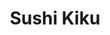 ---
layout: place
title: "Sushi Kiku"
permalink: /georgia/atlanta/sushi-kiku.html
stateAbbr: GA
stateName: Georgia
cityName: Atlanta
seo:
  name: "Sushi Kiku"
  type: Restaurant
  links: https://www.sushikikuatlanta.com/
description: "Informal eatery presenting Japanese entrees & sushi rolls, plus tempura cheesecake for dessert. Sushi Kiku serves delicious sushi in Atlanta, Georgia. Try fresh Japanese dishes for a great dining experience. Available for takeout, delivery, lunch, and dinner."
place_id: ChIJMfxHNeIF9YgRwtPLtRoN47I
photos:
  - name: >-
      places/ChIJMfxHNeIF9YgRwtPLtRoN47I/photos/AeeoHcImaSpHBQYhKg4vS79kglemLzhIVLZ8VBoDgDCwXJjnh6y90ssIGhXdAdGUhnN0NaPyeO3M0qZibOTMd2qCTyTd-__ccgn1bc2-X7jPt2dKSIRVVL-2SuvejJk7gbRuZM0Ds8oSm-WN1at9DjPCld2KXDEjkTWFEM6X81GboTMJ4FIlpqOTTTYJdKG4Io9cmfqkQGYcyowbfnPlPGRR6TPZxOOXHeDkoMbDfGXLPsJSjIhyhrlGcLky5lKjOiUzgefckhOp7wun2dcEBcTaLML2RIzGiSlWw6FaOUOdvlf7zqEJsWW6z-2sSD5OypSwEWqr9uCQyv_S7gcqDNOB4qErohlQ7LqCmXxvYfXyd9PO9fe2-gScrf3VS1qeYChjDSpDuT4GbixernnEAz5JdHJtkAOTE1BdVkFAiRdOKUVGSA
    widthPx: 4000
    heightPx: 2252
    authorAttributions:
      - displayName: Lee Lee Williams
        uri: https://maps.google.com/maps/contrib/110028932608900272559
        photoUri: >-
          https://lh3.googleusercontent.com/a/ACg8ocIcX1DId8j-hX-pxfuCgWvkYHqj3FiSnJ80Or7WCuspMFUYoQ=s100-p-k-no-mo
    flagContentUri: >-
      https://www.google.com/local/imagery/report/?cb_client=maps_api_places.places_api&image_key=!1e10!2sCIHM0ogKEICAgIDrmvOiQA&hl=en-US
    googleMapsUri: >-
      https://www.google.com/maps/place//data=!3m4!1e2!3m2!1sCIHM0ogKEICAgIDrmvOiQA!2e10!4m2!3m1!1s0x88f505e23547fc31:0xb2e30d1ab5cbd3c2
  - name: >-
      places/ChIJMfxHNeIF9YgRwtPLtRoN47I/photos/AeeoHcLSyx7gz6rBfZaG9CQ2jml3yRs8DuZFN0tN_hVNVEDEAmMZh7PTs-in6K1Jdypz-BfyfZg-UmaHjpH18KVdmWO1dg85Yy_brt6dSDHf02hdh7ggX28n5-WVUxXcEyn8fzksKfgnUl9yY8HjYK1q8M4Vzwl6LDkiTVcIOdOBC0Kk_M3rvCMctc0uKxeAj9fkESSuVXCoShsHmJ0BAZzkVa3cY5oGAAvFlf6DBbqGxR7lwIJkgvi9z1EsxdGwYKlIwl3Cn--7bOh0CxrXAlBt8D9xuUj7z4NiRP-4k72umdq83lwrEFR1-wx_C1JfVKkTcvT23AGBfa7OzeKFuDUPWIUEvdkGXOikeN6AK_CS9kgaUtjokrCLahim0aF6kBBHUQ2q7BuHhAjXCvHYdmViQ1zLvubXsyFZB1hjWFLaiQoaTi67lvdHBeaMrynkfw
    widthPx: 4000
    heightPx: 2252
    authorAttributions:
      - displayName: Jana Viochnova
        uri: https://maps.google.com/maps/contrib/117000551736551810087
        photoUri: >-
          https://lh3.googleusercontent.com/a-/ALV-UjWDk2uHYzCfrpVC-CqovK9Y6vcqtSR0zoUKSFewqiFLuaMCLnXe=s100-p-k-no-mo
    flagContentUri: >-
      https://www.google.com/local/imagery/report/?cb_client=maps_api_places.places_api&image_key=!1e10!2sCIABIhADyddmqRKB_mevtgcAACVL&hl=en-US
    googleMapsUri: >-
      https://www.google.com/maps/place//data=!3m4!1e2!3m2!1sCIABIhADyddmqRKB_mevtgcAACVL!2e10!4m2!3m1!1s0x88f505e23547fc31:0xb2e30d1ab5cbd3c2
  - name: >-
      places/ChIJMfxHNeIF9YgRwtPLtRoN47I/photos/AeeoHcI9Wvu4LA-HN7x0HNg-jUC8mgv4k1wp_xnbnghYUI2NFGK2RTFw6Z-_qOw-KJByBEGe7aT0iu6BJcjVq6HahXE5BbxkB8u-JCaDVIfjuCHr83CGX5ImrydejNyDO3cnaI41lO88W0snfaWoWoDbIA6OmKwDdW3Ej7PD_iObk43xgOAeGUqYjYaEZQ5hlL75XuydqGOk-vbAD5Dbzbk-nKV0ZZnvsyHmMthHvzLkVHCKtbqbWivqTyNRBQkMBDwc-Qw0TEzdETkSmic3_z1IDfvurVOtwGrWflDTwy_N3TA1zDEx1DjoWO5Btb0kYc2FxYazHbfL9OZ5oGNrBXFX59llOUypIRL-q9ygHg3GJlpxu0Vt2oqCtFkqp2B1ITc5LHEEBAe0bfLwxiuCXeoYQNENRLFuwYhBIDVuLaedH2M
    widthPx: 1290
    heightPx: 1069
    authorAttributions:
      - displayName: S B
        uri: https://maps.google.com/maps/contrib/115982411911410632514
        photoUri: >-
          https://lh3.googleusercontent.com/a-/ALV-UjXVqvB5-giDaE_b9XEdr9kCP1cD8leBAwhlB-fL5Y7ef8uJuSfhfA=s100-p-k-no-mo
    flagContentUri: >-
      https://www.google.com/local/imagery/report/?cb_client=maps_api_places.places_api&image_key=!1e10!2sCIHM0ogKEICAgIDT4JLqHg&hl=en-US
    googleMapsUri: >-
      https://www.google.com/maps/place//data=!3m4!1e2!3m2!1sCIHM0ogKEICAgIDT4JLqHg!2e10!4m2!3m1!1s0x88f505e23547fc31:0xb2e30d1ab5cbd3c2
  - name: >-
      places/ChIJMfxHNeIF9YgRwtPLtRoN47I/photos/AeeoHcIMSwKP12kZlCWIRgDPuAbSOnHHnA-yOuNZqCK_RIzyovZJgrYJP2tdSNywSAj2G8F0yo7BtdoqLz0n5ZkAjxzgAqMhE7idTUTiEMFe-FZs1SL-R7DjyooDpaqBzKnJggwksNVE85cefMWdbmbxhCbgDU0Kd-SH5xE3YWp8Qlo-Wnv_GucakvsubuwB6ywm0cl7_-qSArP2CWVpYRWFrlvfgcj2kg6g4Ryv95sUMlcnha6kS44hLjOaSTta4X6kvwlGVxcoY1XyNVlpfl0kBtegV_6j5iFSnwsrQYjXRcJ1SIpWtst5IX2hmL4jWV7zuEmdASQWNaaB_33aNQEnj1fTtyKeq9165qXS3W4smY1Ld5NPrGsWjsj5BUfMvozJpWjnwAl5yuX4CLY5pddHd9Z_7CF4kRDgPVvT9vaOeQZlL5a4
    widthPx: 1514
    heightPx: 1021
    authorAttributions:
      - displayName: S B
        uri: https://maps.google.com/maps/contrib/115982411911410632514
        photoUri: >-
          https://lh3.googleusercontent.com/a-/ALV-UjXVqvB5-giDaE_b9XEdr9kCP1cD8leBAwhlB-fL5Y7ef8uJuSfhfA=s100-p-k-no-mo
    flagContentUri: >-
      https://www.google.com/local/imagery/report/?cb_client=maps_api_places.places_api&image_key=!1e10!2sCIHM0ogKEICAgIDT4JLq7gE&hl=en-US
    googleMapsUri: >-
      https://www.google.com/maps/place//data=!3m4!1e2!3m2!1sCIHM0ogKEICAgIDT4JLq7gE!2e10!4m2!3m1!1s0x88f505e23547fc31:0xb2e30d1ab5cbd3c2
  - name: >-
      places/ChIJMfxHNeIF9YgRwtPLtRoN47I/photos/AeeoHcI2-soxZ4L79SEXx9IJ1zsBHykstMQxrdKCFis6XVtAmcqdlQfNiJmpiE0CzFNiuZx4ijXleRmJPR_2exSplhlMQxjcSGg6DWzO_2En3cJBDSVYaNnNw3dZvCs3UutqmBXq3n_x15Gf0A2nWtN7eyOtiSh78rluzdAYrWUXBeYU79KVk0h9goaP-tnoNFYTGpkeP0fuTryK3ynZoDW_HgPocl4itOeKifcuMmkbCfgD72rUH-ji0rO9D3gLlb9fTW80Lb66qvyz8rMnmLkdflZ4FMGuMZ43tpPXlsWMDd1e7LvOSsC7LNvduKigbYWBaTVxk1Sd6pz0hpRxy_okKKf4RdQ_r1FR1bJzKuRtEp7ImtcJy2gVSoCs9h0DV_BpOJkzEOR-drZd69kOavMeYbxtVdMRabHZz77E9TPCQ0lVXyQMw_pdxd1LNzOHDw
    widthPx: 2268
    heightPx: 4032
    authorAttributions:
      - displayName: Kevin Woods
        uri: https://maps.google.com/maps/contrib/115709906678412343230
        photoUri: >-
          https://lh3.googleusercontent.com/a-/ALV-UjUOW_O7q1lvmcMznC15WC8helX10tiSFHf52w-kCQPgxgCg0W9x=s100-p-k-no-mo
    flagContentUri: >-
      https://www.google.com/local/imagery/report/?cb_client=maps_api_places.places_api&image_key=!1e10!2sCIABIhAA3ilWHiVegGgEQksABAuY&hl=en-US
    googleMapsUri: >-
      https://www.google.com/maps/place//data=!3m4!1e2!3m2!1sCIABIhAA3ilWHiVegGgEQksABAuY!2e10!4m2!3m1!1s0x88f505e23547fc31:0xb2e30d1ab5cbd3c2
  - name: >-
      places/ChIJMfxHNeIF9YgRwtPLtRoN47I/photos/AeeoHcIHOt0PdB0qQS78MleyJQseDFwdLQCdWWaxa1yLIoRQcodW5AjKb0VlKjD-D0gjxHiiHe7xbsPTKQ38M7ZqZ53P9GIiK8RX2AlNWksFW0J_DP0ght_bDIJeND8mobD2wOPJEPIQN7CpCA3mTTpHosL3p9Aw2EZjRtQ6P61rDHpu5fSTvZ7Ow_QLN7SOOsZkAUVZMR5RHh9BbuLHb6GfzbeNTsDeZM5eXkXORTOyvYo0xJYM8p_ifRYOL-O8-mNAxxaPbA7ZVU4g0fU4DCmDrv4GLi3ttBM4vT0IHWA2l_K1c6jogXupJUjp59qbzQtalM8Or7zS4vSIX7UPkB7gBPL51TmuEslwdr4lFz3CQUH9_awCDAtIOaCjP-1OWPuVeOaV8V1hWDsSsYKGcGs_MzU8GkTvbNSirE8gnQQT08_S8w
    widthPx: 3000
    heightPx: 4000
    authorAttributions:
      - displayName: Crystal Telesford
        uri: https://maps.google.com/maps/contrib/110511459790075330068
        photoUri: >-
          https://lh3.googleusercontent.com/a-/ALV-UjUEvbrqpHCf8R3l48TEMMfquOT8M4NrNjDDA18uwlK3ydFxFoMTlg=s100-p-k-no-mo
    flagContentUri: >-
      https://www.google.com/local/imagery/report/?cb_client=maps_api_places.places_api&image_key=!1e10!2sCIHM0ogKEICAgICZj4eVRA&hl=en-US
    googleMapsUri: >-
      https://www.google.com/maps/place//data=!3m4!1e2!3m2!1sCIHM0ogKEICAgICZj4eVRA!2e10!4m2!3m1!1s0x88f505e23547fc31:0xb2e30d1ab5cbd3c2
  - name: >-
      places/ChIJMfxHNeIF9YgRwtPLtRoN47I/photos/AeeoHcLvkmBRYlqWy0WZAKA3IsZCpNgqD_mdPn1dMTk-sd0cm-I0GcHGgCE-peUxGDQ3KiKvBpPUFXTwq8gDhwdbZrbPfx27EkAjMMfwYWV7vUWyIlIa6EzmPQyDKkZiAJ0rV17xXlU5yR-LvkEuLYCbQyzA7x71vPHtjXO14MveWP-2TszoEBPl9C1wLqdyBuKcusszpdH3TOlA090wH_vOuoudZt3IyxXBJLxR-Z8mnOs6jF9WahkfNrzjveNaqh8UnL_oUmicLnpkbpt-MtPDn0mHC0tpDT8inj9xx4YG4XfvKTlmyXWIJxEe3XKaWHNo01vx5YRvJQDiQCVTOB_NdNAg5-M5SItdRoldv5Q4WfHGkO1iYNCcvu_L-wV2EF71QqX7QN7nheggmx2gV6T6mkiPddGL-YOJn5qj6Kt6tUXswQ
    widthPx: 4032
    heightPx: 3024
    authorAttributions:
      - displayName: Melissa Kim
        uri: https://maps.google.com/maps/contrib/111317788344680856767
        photoUri: >-
          https://lh3.googleusercontent.com/a-/ALV-UjXWLGBewnk_hrUzNCY4T_Qrcu8gbTaN40uW_dEX4_JY_nV1mQ8G=s100-p-k-no-mo
    flagContentUri: >-
      https://www.google.com/local/imagery/report/?cb_client=maps_api_places.places_api&image_key=!1e10!2sCIHM0ogKEICAgICMpqv7Bg&hl=en-US
    googleMapsUri: >-
      https://www.google.com/maps/place//data=!3m4!1e2!3m2!1sCIHM0ogKEICAgICMpqv7Bg!2e10!4m2!3m1!1s0x88f505e23547fc31:0xb2e30d1ab5cbd3c2
  - name: >-
      places/ChIJMfxHNeIF9YgRwtPLtRoN47I/photos/AeeoHcIDPfRotYiTeWK1ipQGTnE44sh4laqVOnkMq4g4hKTZ3G6h3U9MDc0Hdyqg2MoN2_ROrhIgMkqZhQuXZeXp8s-yyFJr9zi4u16peqD-_s5Cy2PkwbuKs2A55ykx5uGvjL-a1ie7mYR_gLL-l9SSTAkkAybgMkEEjM1K8cKRH7KGlBqb4nC1N94hzgZMIFAHcrcRJoWELpq1_65xY7syoUMv81NgmuUutWtydtk36hliwt8fT-BpBJf1xUUROkAUJzw28TFWC8DGn9jHI6yzd35gWaPUDLTXpfnEFaQtLQ879vbMVvJxfn2eXUKjqtnbam9g-0KpMzbuqr5wuZTVn-qpfgiCONl4y9wlNw4OiTeue6SN5HGw3DziE_UGhdotXYVlUzJQVH0aWF0JrqUHwbdrCbO3xYymMi3RIZrcASme_A
    widthPx: 3000
    heightPx: 4000
    authorAttributions:
      - displayName: Trang T.
        uri: https://maps.google.com/maps/contrib/105427771826657887552
        photoUri: >-
          https://lh3.googleusercontent.com/a-/ALV-UjXgIc-Hvwe3gRW4x9hCbvdBAmyiqry4texVqLa7Sh9rxjfkaeT3tg=s100-p-k-no-mo
    flagContentUri: >-
      https://www.google.com/local/imagery/report/?cb_client=maps_api_places.places_api&image_key=!1e10!2sCIHM0ogKEICAgIDdjcuIMg&hl=en-US
    googleMapsUri: >-
      https://www.google.com/maps/place//data=!3m4!1e2!3m2!1sCIHM0ogKEICAgIDdjcuIMg!2e10!4m2!3m1!1s0x88f505e23547fc31:0xb2e30d1ab5cbd3c2
  - name: >-
      places/ChIJMfxHNeIF9YgRwtPLtRoN47I/photos/AeeoHcJXuh7rIPenCdA-TlzoDMCtvArgG8xzfbexyICSoVq-Iwn595zgXLKqQ7DEPvvSrRCzCZPTMofb7poUL9m3cIQkP-KDwcZRutE5rBpD3lJkIlZSxCBViIogvLZcU0xhUZTEkKorEjl0aN75vZeNIxRa6I0FbA9eBrZQsJG1nWSFp1AbLQXQLA45w7ISWlaSmM5MVFbDqDRob2Eoh0E41qTfCRQqUAP50KVDp_VDLP3Y1PRjL2GUl5dRG2SydSC6sE4a4zI7SuI9rxf5trAVIMvD1aWdFCquC2AME52kaHaqeyV3xmB2kGs79dpZUCgMTV9J5VW_KsAqcKNcVhu7PHWbQe015Ii5FfnyaA1MjPUucEa5uVkKg8jwA1E4hS4cOa3rNmzxjcc3AwqQhLHziPN1HooNH4CnZZpI8e3PEtDelE_n
    widthPx: 2160
    heightPx: 2160
    authorAttributions:
      - displayName: Nita LaNee'
        uri: https://maps.google.com/maps/contrib/100789618389979312378
        photoUri: >-
          https://lh3.googleusercontent.com/a-/ALV-UjVBFJtKZalCQj7fD_RsV3zHjq9BRAoRGS_q4afCl7t0rT73wp9tzg=s100-p-k-no-mo
    flagContentUri: >-
      https://www.google.com/local/imagery/report/?cb_client=maps_api_places.places_api&image_key=!1e10!2sCIHM0ogKEICAgIDU363HyAE&hl=en-US
    googleMapsUri: >-
      https://www.google.com/maps/place//data=!3m4!1e2!3m2!1sCIHM0ogKEICAgIDU363HyAE!2e10!4m2!3m1!1s0x88f505e23547fc31:0xb2e30d1ab5cbd3c2
  - name: >-
      places/ChIJMfxHNeIF9YgRwtPLtRoN47I/photos/AeeoHcKtgi9p9kjM-zkaqJQT9NSY9hJP7nhOngoprIWELEm3SVYtalapah_9IHPUtO9IUlwsEdvGIadybF9157oObQ_n9hFgzN3jrtHcnvZLKVRHRkeLVmlUJM08rq28PpcKIxMxDulSupaw13hYIOMEfubSOx0J24-wK40mT-zSGybYCwvaDu8slQbwlON4xRz7Ve_3cA_z8ZOOzOU-3DfSGP1b9B6QZfIKBokfsW4NRj6a1C8ieyt_jj2JkZHwMxeqB28amIRpkAsV4xK4eq8BZJ8ra9hu3izw8pzVQlJ79Wmt8UEr0zIUpLzhDmzKGK4eiOuPHTs8orIgmgEdQ0_eB5iJ0h8ErrGKiXX0FbvNhF0po-WrHROEpYhsRXbtn5uk-GJ3d2IIAais3yl1yUyEIOO11velif1fboOdMg8z02RIrg
    widthPx: 4032
    heightPx: 2268
    authorAttributions:
      - displayName: Kevin Woods
        uri: https://maps.google.com/maps/contrib/115709906678412343230
        photoUri: >-
          https://lh3.googleusercontent.com/a-/ALV-UjUOW_O7q1lvmcMznC15WC8helX10tiSFHf52w-kCQPgxgCg0W9x=s100-p-k-no-mo
    flagContentUri: >-
      https://www.google.com/local/imagery/report/?cb_client=maps_api_places.places_api&image_key=!1e10!2sCIHM0ogKEICAgIC3-5mxaA&hl=en-US
    googleMapsUri: >-
      https://www.google.com/maps/place//data=!3m4!1e2!3m2!1sCIHM0ogKEICAgIC3-5mxaA!2e10!4m2!3m1!1s0x88f505e23547fc31:0xb2e30d1ab5cbd3c2
address: 2770 Lenox Rd NE, Atlanta, GA 30324, USA
street: 2770 Lenox Rd NE
city: Atlanta
state: GA
zip: '30324'
country: USA
neighborhood: Buckhead
latitude: '33.831007'
longitude: '-84.356819'
accessibility_options:
  wheelchairAccessibleParking: true
  wheelchairAccessibleEntrance: true
  wheelchairAccessibleRestroom: true
  wheelchairAccessibleSeating: true
business_status: OPERATIONAL
name: Sushi Kiku
google_maps_links:
  directionsUri: >-
    https://www.google.com/maps/dir//''/data=!4m7!4m6!1m1!4e2!1m2!1m1!1s0x88f505e23547fc31:0xb2e30d1ab5cbd3c2!3e0
  placeUri: https://maps.google.com/?cid=12890160966834836418
  writeAReviewUri: >-
    https://www.google.com/maps/place//data=!4m3!3m2!1s0x88f505e23547fc31:0xb2e30d1ab5cbd3c2!12e1
  reviewsUri: >-
    https://www.google.com/maps/place//data=!4m4!3m3!1s0x88f505e23547fc31:0xb2e30d1ab5cbd3c2!9m1!1b1
  photosUri: >-
    https://www.google.com/maps/place//data=!4m3!3m2!1s0x88f505e23547fc31:0xb2e30d1ab5cbd3c2!10e5
primary_type: Sushi Restaurant
opening_hours:
  regular: null
  current: null
secondary_opening_hours:
  regular:
    weekdayDescriptions: null
    type: null
  current:
    weekdayDescriptions: null
    type: null
phone: (404) 467-4544
price_level: PRICE_LEVEL_MODERATE
price_range: $20 &ndash; $30
rating: '4.4'
rating_count: 0
website: https://www.sushikikuatlanta.com/
reviews:
  - name: >-
      places/ChIJMfxHNeIF9YgRwtPLtRoN47I/reviews/ChdDSUhNMG9nS0VJQ0FnTURnNE03amdnRRAB
    relativePublishTimeDescription: a month ago
    rating: 5
    text:
      text: >-
        I love this restaurant! it’s my go to ATL sushi spot! if you’re looking
        for a lowkey, great quality sushi place this is it. their sushi rolls
        are comparable to fancy sushi restaurants and every roll I’ve ordered
        has exceeded my expectations. also did I mention you can customize your
        rolls? I’ve gotten everything from the miso soup to chirashi don which
        leaves me wanting to come back every time. My boyfriend loves their
        fried calamari so we get that often as well. Salmon nigiri is fire!
        prices are amaazing love you guys every person working here is so
        incredible too.
      languageCode: en
    originalText:
      text: >-
        I love this restaurant! it’s my go to ATL sushi spot! if you’re looking
        for a lowkey, great quality sushi place this is it. their sushi rolls
        are comparable to fancy sushi restaurants and every roll I’ve ordered
        has exceeded my expectations. also did I mention you can customize your
        rolls? I’ve gotten everything from the miso soup to chirashi don which
        leaves me wanting to come back every time. My boyfriend loves their
        fried calamari so we get that often as well. Salmon nigiri is fire!
        prices are amaazing love you guys every person working here is so
        incredible too.
      languageCode: en
    authorAttribution:
      displayName: Tulip Pansak
      uri: https://www.google.com/maps/contrib/108934946984202361217/reviews
      photoUri: >-
        https://lh3.googleusercontent.com/a-/ALV-UjWQYBwqQ9fN_MgzrdlHTyg7EM7m01jSbdx_MuI_ODzXZlvTWQPf3Q=s128-c0x00000000-cc-rp-mo-ba3
    publishTime: '2025-02-22T00:54:22.879309Z'
    flagContentUri: >-
      https://www.google.com/local/review/rap/report?postId=ChdDSUhNMG9nS0VJQ0FnTURnNE03amdnRRAB&d=17924085&t=1
    googleMapsUri: >-
      https://www.google.com/maps/reviews/data=!4m6!14m5!1m4!2m3!1sChdDSUhNMG9nS0VJQ0FnTURnNE03amdnRRAB!2m1!1s0x88f505e23547fc31:0xb2e30d1ab5cbd3c2
  - name: >-
      places/ChIJMfxHNeIF9YgRwtPLtRoN47I/reviews/ChZDSUhNMG9nS0VJQ0FnSURueFp5SUFREAE
    relativePublishTimeDescription: 6 months ago
    rating: 3
    text:
      text: >-
        I understand that great sushi is likely hard to come by in a landlocked
        city like Atlanta, and the food here is decent, but I don't appreciate
        the deceptive pricing.


        All the sushi is listed at fifty percent off, and that clearly draws a
        crowd, but since the list price is so far above market rate, it
        basically offsets any discount the customer may have enjoyed. They don't
        even list prices on their paper menu, which seems dishonest. Instead you
        scan a QR code menu, which will give you prices, but only some of the
        pictures load, so you don't really know what you're getting.


        The food itself is pretty good. The miso soup comes with fresh
        mushrooms, which is a nice touch, and the ginger salad dressing is fresh
        and tangy.


        The sushi is fresh but don't expect any frills on the regular roll...
        The best bang for your buck is probably the Rainbow Roll, although it
        also seems like pains have been taken to conceal the price of it.


        Eel roll is a little more oily than I'm used to, which made it difficult
        to taste the other fresh fish I ordered.


        The staff is very friendly, but the vibe here is... Strange. The music
        is a bizarre mix of country music and top 40 hits. Could benefit from
        some simple strings and a running fountain or something.
      languageCode: en
    originalText:
      text: >-
        I understand that great sushi is likely hard to come by in a landlocked
        city like Atlanta, and the food here is decent, but I don't appreciate
        the deceptive pricing.


        All the sushi is listed at fifty percent off, and that clearly draws a
        crowd, but since the list price is so far above market rate, it
        basically offsets any discount the customer may have enjoyed. They don't
        even list prices on their paper menu, which seems dishonest. Instead you
        scan a QR code menu, which will give you prices, but only some of the
        pictures load, so you don't really know what you're getting.


        The food itself is pretty good. The miso soup comes with fresh
        mushrooms, which is a nice touch, and the ginger salad dressing is fresh
        and tangy.


        The sushi is fresh but don't expect any frills on the regular roll...
        The best bang for your buck is probably the Rainbow Roll, although it
        also seems like pains have been taken to conceal the price of it.


        Eel roll is a little more oily than I'm used to, which made it difficult
        to taste the other fresh fish I ordered.


        The staff is very friendly, but the vibe here is... Strange. The music
        is a bizarre mix of country music and top 40 hits. Could benefit from
        some simple strings and a running fountain or something.
      languageCode: en
    authorAttribution:
      displayName: Adam Crain
      uri: https://www.google.com/maps/contrib/117224246405418887841/reviews
      photoUri: >-
        https://lh3.googleusercontent.com/a/ACg8ocLvzfb3akwLp-AGF-TQvwvPOzkpT6BvTDuspIgCQI_1lc1zeQ=s128-c0x00000000-cc-rp-mo-ba2
    publishTime: '2024-10-07T22:03:06.272229Z'
    flagContentUri: >-
      https://www.google.com/local/review/rap/report?postId=ChZDSUhNMG9nS0VJQ0FnSURueFp5SUFREAE&d=17924085&t=1
    googleMapsUri: >-
      https://www.google.com/maps/reviews/data=!4m6!14m5!1m4!2m3!1sChZDSUhNMG9nS0VJQ0FnSURueFp5SUFREAE!2m1!1s0x88f505e23547fc31:0xb2e30d1ab5cbd3c2
  - name: >-
      places/ChIJMfxHNeIF9YgRwtPLtRoN47I/reviews/ChdDSUhNMG9nS0VJQ0FnTURBcmJfd2dnRRAB
    relativePublishTimeDescription: 2 months ago
    rating: 5
    text:
      text: >-
        I used to come here because I lived right down the street and it was the
        closest sushi restaurant to my house. Now I come back because even after
        moving to Florida, I miss this place! Their rolls are always so good and
        you can't beat the prices. Lion King roll, Volcano roll, and Sakura
        rolls are my go-to orders. I prefer this place for dinner vs lunch as
        the rolls are made fresh vs buffet. It will always be one of my favorite
        spots.
      languageCode: en
    originalText:
      text: >-
        I used to come here because I lived right down the street and it was the
        closest sushi restaurant to my house. Now I come back because even after
        moving to Florida, I miss this place! Their rolls are always so good and
        you can't beat the prices. Lion King roll, Volcano roll, and Sakura
        rolls are my go-to orders. I prefer this place for dinner vs lunch as
        the rolls are made fresh vs buffet. It will always be one of my favorite
        spots.
      languageCode: en
    authorAttribution:
      displayName: Linda Eubanks Nale
      uri: https://www.google.com/maps/contrib/105319737752034675570/reviews
      photoUri: >-
        https://lh3.googleusercontent.com/a-/ALV-UjVF7Bqn2SWqJXl7FJmrfRNFJp3H_HY_tgw5_JPETiqCy7pjedGw=s128-c0x00000000-cc-rp-mo-ba4
    publishTime: '2025-02-11T04:52:08.778074Z'
    flagContentUri: >-
      https://www.google.com/local/review/rap/report?postId=ChdDSUhNMG9nS0VJQ0FnTURBcmJfd2dnRRAB&d=17924085&t=1
    googleMapsUri: >-
      https://www.google.com/maps/reviews/data=!4m6!14m5!1m4!2m3!1sChdDSUhNMG9nS0VJQ0FnTURBcmJfd2dnRRAB!2m1!1s0x88f505e23547fc31:0xb2e30d1ab5cbd3c2
  - name: >-
      places/ChIJMfxHNeIF9YgRwtPLtRoN47I/reviews/ChZDSUhNMG9nS0VJQ0FnSUNmbWJhX1d3EAE
    relativePublishTimeDescription: 3 months ago
    rating: 5
    text:
      text: >-
        I went with a large group of family, 14 of us, and they sat us in the
        back room. We've been there many times, and it felt like going to an old
        friends house. The service was great, food was delicious, and everyone
        ate their fill. Thank you Sushi Kiku for a great meal!
      languageCode: en
    originalText:
      text: >-
        I went with a large group of family, 14 of us, and they sat us in the
        back room. We've been there many times, and it felt like going to an old
        friends house. The service was great, food was delicious, and everyone
        ate their fill. Thank you Sushi Kiku for a great meal!
      languageCode: en
    authorAttribution:
      displayName: Carlos E. Marciales
      uri: https://www.google.com/maps/contrib/101597837675250143042/reviews
      photoUri: >-
        https://lh3.googleusercontent.com/a-/ALV-UjUpOJ6CRIR6MJ5VQw0Sh9ln6xzB4jNggz4Ip-qG3Ip4yHJNq8u9CA=s128-c0x00000000-cc-rp-mo-ba4
    publishTime: '2024-12-30T14:37:48.551963Z'
    flagContentUri: >-
      https://www.google.com/local/review/rap/report?postId=ChZDSUhNMG9nS0VJQ0FnSUNmbWJhX1d3EAE&d=17924085&t=1
    googleMapsUri: >-
      https://www.google.com/maps/reviews/data=!4m6!14m5!1m4!2m3!1sChZDSUhNMG9nS0VJQ0FnSUNmbWJhX1d3EAE!2m1!1s0x88f505e23547fc31:0xb2e30d1ab5cbd3c2
  - name: >-
      places/ChIJMfxHNeIF9YgRwtPLtRoN47I/reviews/ChZDSUhNMG9nS0VJQ0FnSUN2b1BycWJBEAE
    relativePublishTimeDescription: 4 months ago
    rating: 1
    text:
      text: >-
        burnt food. the udon was really bland too, and there was barely any
        flavor. I've been here before, and their food is usually ok. But this
        time they really dropped the ball. I paid $26 for this? C'mon...
      languageCode: en
    originalText:
      text: >-
        burnt food. the udon was really bland too, and there was barely any
        flavor. I've been here before, and their food is usually ok. But this
        time they really dropped the ball. I paid $26 for this? C'mon...
      languageCode: en
    authorAttribution:
      displayName: Lee
      uri: https://www.google.com/maps/contrib/106548381552636427032/reviews
      photoUri: >-
        https://lh3.googleusercontent.com/a/ACg8ocLnz7UFMSdI5vvXY697y_u1sHk9Edu1UcKliiNDxUrya94G=s128-c0x00000000-cc-rp-mo
    publishTime: '2024-12-07T03:23:24.791458Z'
    flagContentUri: >-
      https://www.google.com/local/review/rap/report?postId=ChZDSUhNMG9nS0VJQ0FnSUN2b1BycWJBEAE&d=17924085&t=1
    googleMapsUri: >-
      https://www.google.com/maps/reviews/data=!4m6!14m5!1m4!2m3!1sChZDSUhNMG9nS0VJQ0FnSUN2b1BycWJBEAE!2m1!1s0x88f505e23547fc31:0xb2e30d1ab5cbd3c2
parking_options:
  freeParkingLot: true
  freeStreetParking: true
payment_options:
  acceptsCreditCards: true
  acceptsDebitCards: true
  acceptsCashOnly: false
  acceptsNfc: true
allow_dogs: null
curbside_pickup: true
delivery: true
dine_in: true
good_for_children: true
good_for_groups: true
good_for_sports: null
live_music: false
menu_for_children: false
outdoor_seating: false
reservable: true
restroom: true
serves_beer: true
serves_breakfast: false
serves_brunch: false
serves_cocktails: true
serves_coffee: null
serves_dinner: true
serves_dessert: true
serves_lunch: true
serves_vegetarian_food: null
serves_wine: true
takeout: true
update_category: essentials
summary: >-
  Informal eatery presenting Japanese entrees & sushi rolls, plus tempura
  cheesecake for dessert.

---